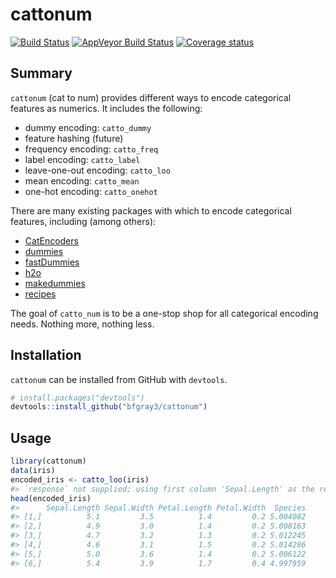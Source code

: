 
<!-- README.md is generated from README.Rmd. Please edit that file -->

# cattonum

[![Build
Status](https://travis-ci.org/bfgray3/cattonum.svg?branch=master)](https://travis-ci.org/bfgray3/cattonum)
[![AppVeyor Build
Status](https://ci.appveyor.com/api/projects/status/github/bfgray3/cattonum?branch=master&svg=true)](https://ci.appveyor.com/project/bfgray3/cattonum)
[![Coverage
status](https://codecov.io/gh/bfgray3/cattonum/branch/master/graph/badge.svg)](https://codecov.io/github/bfgray3/cattonum?branch=master)

## Summary

`cattonum` (cat to num) provides different ways to encode categorical
features as numerics. It includes the following:

  - dummy encoding: `catto_dummy`
  - feature hashing (future)
  - frequency encoding: `catto_freq`
  - label encoding: `catto_label`
  - leave-one-out encoding: `catto_loo`
  - mean encoding: `catto_mean`
  - one-hot encoding: `catto_onehot`

There are many existing packages with which to encode categorical
features, including (among
    others):

  - [CatEncoders](https://cran.r-project.org/web/packages/CatEncoders/index.html)
  - [dummies](https://cran.r-project.org/web/packages/dummies/index.html)
  - [fastDummies](https://cran.r-project.org/web/packages/fastDummies/index.html)
  - [h2o](https://cran.r-project.org/web/packages/h2o/index.html)
  - [makedummies](https://cran.r-project.org/web/packages/makedummies/index.html)
  - [recipes](https://cran.r-project.org/web/packages/recipes/index.html)

The goal of `catto_num` is to be a one-stop shop for all categorical
encoding needs. Nothing more, nothing less.

## Installation

`cattonum` can be installed from GitHub with `devtools`.

``` r
# install.packages("devtools")
devtools::install_github("bfgray3/cattonum")
```

## Usage

``` r
library(cattonum)
data(iris)
encoded_iris <- catto_loo(iris)
#> `response` not supplied; using first column 'Sepal.Length' as the response variable.
head(encoded_iris)
#>      Sepal.Length Sepal.Width Petal.Length Petal.Width  Species
#> [1,]          5.1         3.5          1.4         0.2 5.004082
#> [2,]          4.9         3.0          1.4         0.2 5.008163
#> [3,]          4.7         3.2          1.3         0.2 5.012245
#> [4,]          4.6         3.1          1.5         0.2 5.014286
#> [5,]          5.0         3.6          1.4         0.2 5.006122
#> [6,]          5.4         3.9          1.7         0.4 4.997959
```
